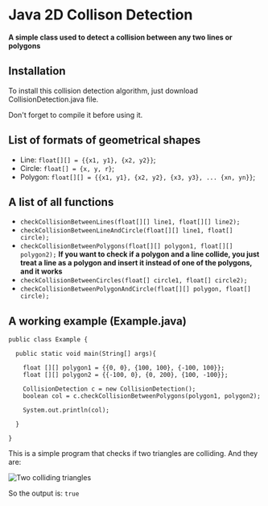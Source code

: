 # Java 2D Collison Detection

**A simple class used to detect a collision between any two lines or polygons**

## Installation

To install this collision detection algorithm, just download CollisionDetection.java file.

Don't forget to compile it before using it.

## List of formats of geometrical shapes

* Line: `float[][] = {{x1, y1}, {x2, y2}}`;
* Circle: `float[] = {x, y, r}`;
* Polygon: `float[][] = {{x1, y1}, {x2, y2}, {x3, y3}, ... {xn, yn}}`;

## A list of all functions

* `checkCollisionBetweenLines(float[][] line1, float[][] line2);`
* `checkCollisionBetweenLineAndCircle(float[][] line1, float[] circle);`
* `checkCollisionBetweenPolygons(float[][] polygon1, float[][] polygon2);` **If you want to check if a polygon and a line collide, you just treat a line as a polygon and insert it instead of one of the polygons, and it works**
* `checkCollisionBetweenCircles(float[] circle1, float[] circle2);`
* `checkCollisionBetweenPolygonAndCircle(float[][] polygon, float[] circle);`

## A working example (Example.java)


```
public class Example {

  public static void main(String[] args){

    float [][] polygon1 = {{0, 0}, {100, 100}, {-100, 100}};
    float [][] polygon2 = {{-100, 0}, {0, 200}, {100, -100}};

    CollisionDetection c = new CollisionDetection();
    boolean col = c.checkCollisionBetweenPolygons(polygon1, polygon2);

    System.out.println(col);

  }

}
```

This is a simple program that checks if two triangles are colliding. And they are:

![Two colliding triangles](https://i.imgur.com/NgjUl8D.png)

So the output is: `true`
